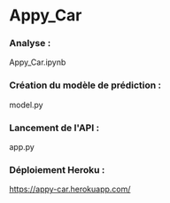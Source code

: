 # Appy_Car

### Analyse : 
Appy_Car.ipynb

### Création du modèle de prédiction : 
model.py

### Lancement de l'API : 
app.py


### Déploiement Heroku : 
https://appy-car.herokuapp.com/

